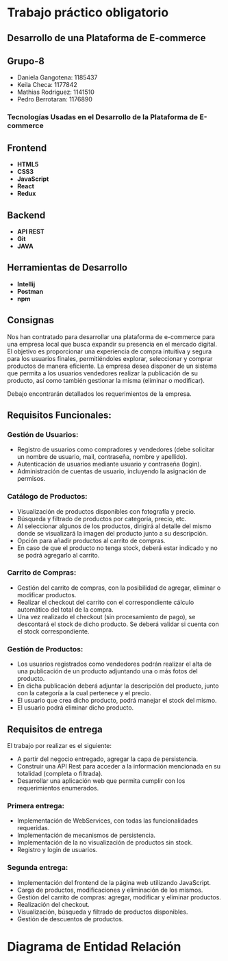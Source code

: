 <h1>Trabajo práctico obligatorio </h1>
<h2>Desarrollo de una Plataforma de E-commerce</h2>

<h2>Grupo-8</h2>
<ul>
<li>Daniela Gangotena:	1185437</li>
<li>Keila Checa:	1177842</li>
<li>Mathias Rodriguez:	1141510</li>
<li>Pedro Berrotaran:	1176890</li>
</ul>

<h3>Tecnologías Usadas en el Desarrollo de la Plataforma de E-commerce</h3>

<h2>Frontend</h2>
<ul>
    <li><strong>HTML5</strong></li>
    <li><strong>CSS3</strong></li>
    <li><strong>JavaScript</strong></li>
    <li><strong>React</strong></li>
    <li><strong>Redux</strong></li>
</ul>

<h2>Backend</h2>
<ul>
<li><strong>API REST</strong></li>
<li><strong>Git</strong></li>
<li><strong>JAVA</strong></li>
</ul>

<h2>Herramientas de Desarrollo</h2>
<ul>
    <li><strong>Intellij</strong></li>
    <li><strong>Postman</strong></li>
    <li><strong>npm</strong></li>
</ul>
<h2>Consignas</h2>

<p>Nos han contratado para desarrollar una plataforma de e-commerce para una empresa local que busca expandir su presencia en el mercado digital. El objetivo es proporcionar una experiencia de compra intuitiva y segura para los usuarios finales, permitiéndoles explorar, seleccionar y comprar productos de manera eficiente. La empresa desea disponer de un sistema que permita a los usuarios vendedores realizar la publicación de su producto, así como también gestionar la misma (eliminar o modificar).</p>
<p>Debajo encontrarán detallados los requerimientos de la empresa.</p>

  <h2>Requisitos Funcionales:</h2>

  <h3>Gestión de Usuarios:</h3>
  <ul>
      <li>Registro de usuarios como compradores y vendedores (debe solicitar un nombre de usuario, mail, contraseña, nombre y apellido).</li>
      <li>Autenticación de usuarios mediante usuario y contraseña (login).</li>
      <li>Administración de cuentas de usuario, incluyendo la asignación de permisos.</li>
  </ul>

  <h3>Catálogo de Productos:</h3>
  <ul>
      <li>Visualización de productos disponibles con fotografía y precio.</li>
      <li>Búsqueda y filtrado de productos por categoría, precio, etc.</li>
      <li>Al seleccionar algunos de los productos, dirigirá al detalle del mismo donde se visualizará la imagen del producto junto a su descripción.</li>
      <li>Opción para añadir productos al carrito de compras.</li>
      <li>En caso de que el producto no tenga stock, deberá estar indicado y no se podrá agregarlo al carrito.</li>
  </ul>

  <h3>Carrito de Compras:</h3>
  <ul>
      <li>Gestión del carrito de compras, con la posibilidad de agregar, eliminar o modificar productos.</li>
      <li>Realizar el checkout del carrito con el correspondiente cálculo automático del total de la compra.</li>
      <li>Una vez realizado el checkout (sin procesamiento de pago), se descontará el stock de dicho producto. Se deberá validar si cuenta con el stock correspondiente.</li>
  </ul>

  <h3>Gestión de Productos:</h3>
  <ul>
      <li>Los usuarios registrados como vendedores podrán realizar el alta de una publicación de un producto adjuntando una o más fotos del producto.</li>
      <li>En dicha publicación deberá adjuntar la descripción del producto, junto con la categoría a la cual pertenece y el precio.</li>
      <li>El usuario que crea dicho producto, podrá manejar el stock del mismo.</li>
      <li>El usuario podrá eliminar dicho producto.</li>
  </ul>
</div>

  <h2>Requisitos de entrega</h2>
  <p>El trabajo por realizar es el siguiente:</p>
  <ul>
      <li>A partir del negocio entregado, agregar la capa de persistencia.</li>
      <li>Construir una API Rest para acceder a la información mencionada en su totalidad (completa o filtrada).</li>
      <li>Desarrollar una aplicación web que permita cumplir con los requerimientos enumerados.</li>
  </ul>

  <h3>Primera entrega:</h3>
  <ul>
      <li>Implementación de WebServices, con todas las funcionalidades requeridas.</li>
      <li>Implementación de mecanismos de persistencia.</li>
      <li>Implementación de la no visualización de productos sin stock.</li>
      <li>Registro y login de usuarios.</li>
  </ul>

  <h3>Segunda entrega:</h3>
  <ul>
      <li>Implementación del frontend de la página web utilizando JavaScript.</li>
      <li>Carga de productos, modificaciones y eliminación de los mismos.</li>
      <li>Gestión del carrito de compras: agregar, modificar y eliminar productos.</li>
      <li>Realización del checkout.</li>
      <li>Visualización, búsqueda y filtrado de productos disponibles.</li>
      <li>Gestión de descuentos de productos.</li>
  </ul>
 
<h1>Diagrama de Entidad Relación</h1>
<src=https://github.com/user-attachments/assets/689f2463-01f8-4829-a7f2-673b24311a8f>


